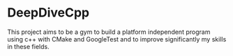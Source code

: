 # DeepDiveCpp
This project aims to be a gym to build a platform independent program using c++ with CMake and GoogleTest and to improve significantly my skills in these fields.
